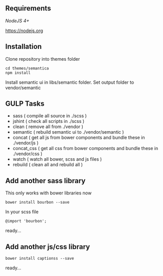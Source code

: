 ## Requirements

*NodeJS 4+*

https://nodejs.org

## Installation

Clone repository into themes folder


```
cd themes/semantica
npm install
```
Install semantic ui in libs/semantic folder.
Set output folder to vendor/semantic

## GULP Tasks

- sass ( compile all source in ./scss )
- jshint ( check all scripts in ./scss )
- clean ( remove all from ./vendor )
- semantic ( rebuild semantic ui to ./vendor/semantic )
- concat ( get all js from bower components and bundle these in ./vendor/js )
- concat_css ( get all css from bower components and bundle these in ./vendor/css )
- watch ( watch all bower, scss and js files )
- rebuild ( clean all and rebuild all )

## Add another sass library

This only works with bower libraries now

```
bower install bourbon --save 
```

In your scss file
```
@import 'bourbon';
```
ready...

## Add another js/css library

```
bower install captionss --save 
```

ready...
